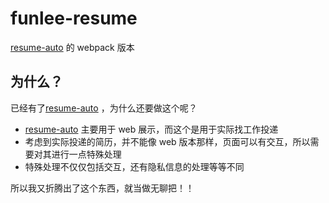 funlee-resume
==============
[resume-auto](https://github.com/funlee/resume-auto "resume-auto") 的 webpack 版本

为什么？
-----------
已经有了[resume-auto](https://github.com/funlee/resume-auto "resume-auto") ，为什么还要做这个呢？

* [resume-auto](https://github.com/funlee/resume-auto "resume-auto") 主要用于 web 展示，而这个是用于实际找工作投递
* 考虑到实际投递的简历，并不能像 web 版本那样，页面可以有交互，所以需要对其进行一点特殊处理
* 特殊处理不仅仅包括交互，还有隐私信息的处理等等不同

所以我又折腾出了这个东西，就当做无聊把！！
